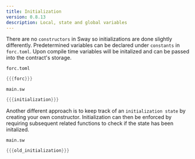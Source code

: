 ```yaml
---
title: Initialization
version: 0.8.13
description: Local, state and global variables
---
```


There are no `constructors` in Sway so initializations are done slightly differently. Predetermined variables can be declared under `constants` in `forc.toml`. Upon compile time variables will be initalized and can be passed into the contract's storage.

`forc.toml`

```rust
{{{forc}}}
```

`main.sw`

```rust
{{{initialization}}}
```

Another different approach is to keep track of an `initialization state` by creating your own constructor. Initialization can then be enforced by requiring subsequent related functions to check if the state has been initalized.

`main.sw`

```rust
{{{old_initialization}}}
```
